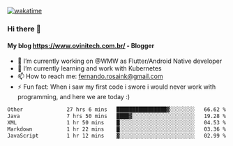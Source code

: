 [![wakatime](https://wakatime.com/badge/user/d5892087-17e6-46ab-8384-91a71a9b88d8.svg)](https://wakatime.com/@d5892087-17e6-46ab-8384-91a71a9b88d8)
### Hi there 👋

#### My blog https://www.ovinitech.com.br/ - Blogger

- 🔭 I’m currently working on @WMW as Flutter/Android Native developer
- 🌱 I’m currently learning and work with Kubernetes
- 📫 How to reach me: fernando.rosaink@gmail.com 
- ⚡ Fun fact: When i saw my first code i swore i would never work with programming, and here we are today :)

<!--START_SECTION:waka-->

```txt
Other              27 hrs 6 mins   ████████████████▓░░░░░░░░   66.62 %
Java               7 hrs 50 mins   ████▓░░░░░░░░░░░░░░░░░░░░   19.28 %
XML                1 hr 50 mins    █░░░░░░░░░░░░░░░░░░░░░░░░   04.53 %
Markdown           1 hr 22 mins    █░░░░░░░░░░░░░░░░░░░░░░░░   03.36 %
JavaScript         1 hr 12 mins    ▓░░░░░░░░░░░░░░░░░░░░░░░░   02.99 %
```

<!--END_SECTION:waka-->
